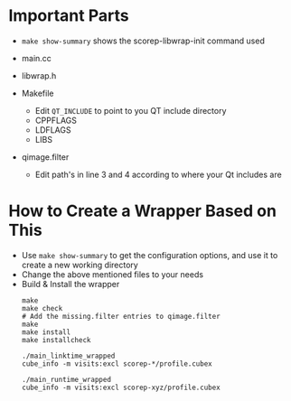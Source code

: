 # Important Parts

- `make show-summary` shows the scorep-libwrap-init command used

- main.cc
- libwrap.h

- Makefile
    - Edit `QT_INCLUDE` to point to you QT include directory
    - CPPFLAGS
    - LDFLAGS
    - LIBS

- qimage.filter
    - Edit path's in line 3 and 4 according to where your Qt includes are

# How to Create a Wrapper Based on This

- Use `make show-summary` to get the configuration options, and use it to create a new working directory
- Change the above mentioned files to your needs
- Build & Install the wrapper
    ```
    make
    make check
    # Add the missing.filter entries to qimage.filter
    make
    make install
    make installcheck

    ./main_linktime_wrapped
    cube_info -m visits:excl scorep-*/profile.cubex

    ./main_runtime_wrapped
    cube_info -m visits:excl scorep-xyz/profile.cubex
    ```
